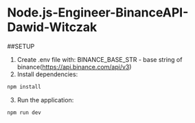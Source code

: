 # Node.js-Engineer-BinanceAPI-Dawid-Witczak

##SETUP
1. Create .env file with:
BINANCE_BASE_STR - base string of binance(https://api.binance.com/api/v3)
2. Install dependencies:
```bash 
npm install
```
3. Run the application:
```bash
npm run dev
```
